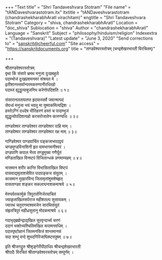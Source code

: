 +++
"Text title" = "Shri Tandaveshvara Stotram"
"File name" = "tANDaveshvarastotram.itx"
itxtitle = "tANDaveshvarastotram (chandrashekharabhAratI virachitam)"
engtitle = "Shri Tandaveshvara Stotram"
Category = "shiva, chandrashekharabhAratI"
Location = "doc_shiva"
Sublocation = "shiva"
Author = "chandrashekharabhAratI"
Language = "Sanskrit"
Subject = "philosophy/hinduism/religion"
Indexextra = "(Tandaveshvara)"
"Latest update" = "June 3, 2020"
"Send corrections to" = "sanskrit@cheerful.com"
"Site access" = "https://sanskritdocuments.org"
title = "ताण्डवेश्वरस्तोत्रम् (चन्द्रशेखरभारती विरचितम्)"

+++
  
 श्रीताण्डवेश्वरस्तोत्रम्   
वृथा किं संसारे भ्रमथ मनुजा दुःखबहुले  
     पदाम्भोजं दुःखप्रशमनमरं संश्रयत मे ।  
इतीशानस्सर्वान्परमकरुणानीरधिरहो  
     पदाब्जं ह्युद्धृत्याबुजनिभ करेणोपदिशति ॥ १॥  
  
संसारानलतापतप्त हृदयास्सर्वे जवान्मत्पदं  
     सेवध्वं मनुजा भयं भवतु मा युष्माकमित्यद्रिशः ।  
हस्तेऽग्निं दधदेष भीतिहरणं हस्तं च पादाम्भुजं  
     ह्युद्धृत्योपदिशत्यहो करसरोजातेन कारुण्यधिः ॥ २॥  
  
ताण्डवेश्वर ताण्डवेश्वर ताण्डवेश्वर पाहि माम् ।  
ताण्डवेश्वर ताण्डवेश्वर ताण्डवेश्वर रक्ष माम् ॥ ३॥  
  
गाण्डिवेश्वर पाण्डवार्चित पङ्कजाभपदद्वयं  
     चण्डमुण्डविनाशिनी हृत वामभागमनीश्वरं ।  
दण्डपाणि कपाल भैरव तण्डुमुख्य गणैर्युतं  
     मण्डिताखिल विनष्टपं विजितान्धकं प्रणमाम्यहम् ॥ ४॥  
  
भासमान शरीर कान्ति विभासिताखिल विष्टपं  
     वासवाद्यमृताशसेवित पादपङ्कज संयुतम् ।  
कासमान मुखारविन्द जितामृतांशुमशेषहृत्  
     वासताण्डव शङ्कर सकलाघनाशकमाश्रये ॥ ५॥  
  
मेरुपर्वतकार्मुकं त्रिपुरार्तनिर्जरयाचितं  
     ज्याकृताखिलसर्पराज महीशतल्प सुसायकम् ।  
ज्यारथं चतुरागमाश्वमजेन सारथिसंयुतं  
     संहृतत्रिपुरं महीध्रसुतानु मोदकमाश्रये ॥ ६॥  
  
गदाभृद्ब्रह्मेन्द्राद्यखिल सुरवृन्दार्च्य चरणं  
     ददानं भक्तेभ्यश्चितिमखिल रूपामनवधिम् ।  
पदास्पृष्टोक्षानं जितमनसिजं शान्तमानसं  
     सदा शम्भुं वन्दे शुभदगिरिजाष्लिष्टवपुषम् ॥ ७॥  
  
इति श्रीजगद्रुरु श्रीशृङ्गेरीपीठाधिप श्रीचन्द्रशेखरभारती  
     श्रीपादैः विरचितं श्रीताण्डवेश्वरस्तोत्रम् सम्पूर्णम् ।  
  
  
